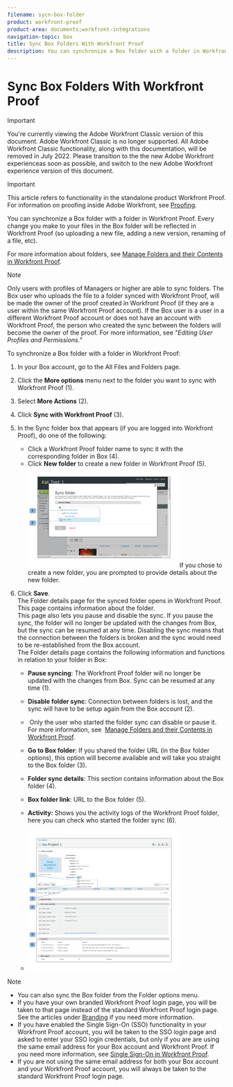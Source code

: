 ```yaml
---
filename: sycn-box-folder
product: workfront-proof
product-area: documents;workfront-integrations
navigation-topic: box
title: Sync Box Folders With Workfront Proof
description: You can synchronize a Box folder with a folder in Workfront Proof. Every change you make to your files in the Box folder will be reflected in Workfront Proof (so uploading a new file, adding a new version, renaming of a file, etc).
---
```


# Sync Box Folders With Workfront Proof

>[!IMPORTANT]
>
>You're currently viewing the Adobe Workfront Classic version of this document. Adobe Workfront Classic is no longer supported. All Adobe Workfront Classic functionality, along with this documentation, will be removed in July 2022. Please transition to the the new Adobe Workfront experienceas soon as possible, and switch to the new Adobe Workfront experience version of this document.

>[!IMPORTANT]
>
>This article refers to functionality in the standalone product Workfront Proof. For information on proofing inside Adobe Workfront, see [Proofing](../../../review-and-approve-work/proofing/proofing.md).

You can synchronize a Box folder with a folder in Workfront Proof. Every change you make to your files in the Box folder will be reflected in Workfront Proof (so uploading a new file, adding a new version, renaming of a file, etc).

For more information about folders, see [Manage Folders and their Contents in Workfront Proof](../../../workfront-proof/wp-work-proofsfiles/organize-your-work/manage-folders-and-contents.md).

>[!NOTE]
>
>Only users with profiles of Managers or higher are able to sync folders.&nbsp;The Box user who uploads the file to a folder synced with Workfront Proof, will be made the owner of the proof created in Workfront Proof (if they are a user within the same Workfront Proof account). If the Box user is a user in a different Workfront Proof account or does not have an account with Workfront Proof, the person who created the sync between the folders will become the owner of the proof. For more information, see *"Editing User Profiles and Permissions."*

To synchronize a Box folder with a folder in Workfront Proof:

1. In your Box account, go to the All Files and Folders page.
1. Click the **More options** menu next to the folder you want to sync with Workfront Proof (1).
1. Select **More Actions** (2).
1. Click **Sync with Workfront Proof** (3).
1. In the Sync folder box that appears (if you are logged into Workfront Proof), do one of the following:

   * Click a Workfront Proof folder name to sync it with the corresponding folder in Box (4).
   * Click **New folder** to create a new folder in Workfront Proof (5).  
     ![folder_sync_2.jpg](assets/folder-sync-2-350x231.jpg)If you chose to create a new folder, you are prompted to provide details about the new folder.

1. Click **Save**.  
   The Folder details page for the synced folder opens in Workfront Proof. This page contains information about the folder.   
   This page also lets you pause and disable the sync. If you pause the sync, the folder will no longer be updated with the changes from Box, but the sync can be resumed at any time. Disabling the sync means that the connection between the folders is broken and the sync would need to be re-established from the Box account.  
   The Folder details page contains the following information and functions in relation to your folder in Box:

   * **Pause syncing**: The Workfront Proof folder will no longer be updated with the changes from Box. Sync can be resumed at any time (1).
   * **Disable folder sync**: Connection between folders is lost, and the sync will have to be setup again from the Box account (2).  
   
   * &nbsp;Only the user who started the folder sync can disable or pause it. For more information, see&nbsp; [Manage Folders and their Contents in Workfront Proof](../../../workfront-proof/wp-work-proofsfiles/organize-your-work/manage-folders-and-contents.md).
   * **Go to Box folder**: If you shared the folder URL (in the Box folder options), this option will become available and will take you straight to the Box folder (3).
   * **Folder sync details**: This section contains information about the Box folder (4).
   * **Box folder link**: URL to the Box folder (5).
   * **Activity:** Shows you the activity logs of the Workfront Proof folder, here you can check who started the folder sync (6).
   * ![folder_details__1_.jpg](assets/folder-details--1--350x324.jpg)

>[!NOTE]
>
>* You can also sync the Box folder from the Folder options menu. 
>* If you have your own branded Workfront Proof login page, you will be taken to that page instead of the standard Workfront Proof login page. See the articles under [Branding](https://support.workfront.com/hc/en-us/sections/115000921208-Branding) if you need more information. 
>* If you have enabled the Single Sign-On (SSO) functionality in your Workfront Proof account, you will be taken to the SSO login page and asked to enter your SSO login credentials, but only if you are are using the same email address for your Box account and Workfront Proof. If you need more information, see [Single Sign-On in Workfront Proof](../../../workfront-proof/wp-acct-admin/managing-security/single-sign-on-overview.md).
>* If you are not using the same email address for both your Box account and your Workfront Proof account, you will always be taken to the standard Workfront Proof login page. 
>


